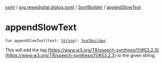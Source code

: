 [ssml](../../index.md) / [org.rewedigital.dialog.ssml](../index.md) / [SsmlBuilder](index.md) / [appendSlowText](./append-slow-text.md)

# appendSlowText

`fun appendSlowText(text: `[`String`](https://kotlinlang.org/api/latest/jvm/stdlib/kotlin/-string/index.html)`): `[`SsmlBuilder`](index.md)

This will add the  tag [https://www.w3.org/TR/speech-synthesis11/#S3.2.3](https://www.w3.org/TR/speech-synthesis11/#S3.2.3) to the
given string.

